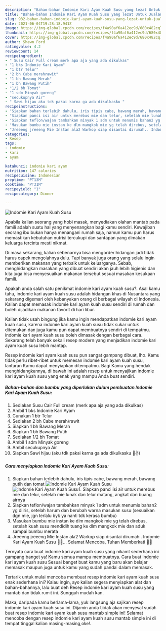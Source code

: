 ```yaml
---
description: "Bahan-bahan Indomie Kari Ayam Kuah Susu yang lezat Untuk Jualan"
title: "Bahan-bahan Indomie Kari Ayam Kuah Susu yang lezat Untuk Jualan"
slug: 932-bahan-bahan-indomie-kari-ayam-kuah-susu-yang-lezat-untuk-jualan
date: 2021-06-04T19:28:18.941Z
image: https://img-global.cpcdn.com/recipes/f4a90af6a412ec9d/680x482cq70/indomie-kari-ayam-kuah-susu-foto-resep-utama.jpg
thumbnail: https://img-global.cpcdn.com/recipes/f4a90af6a412ec9d/680x482cq70/indomie-kari-ayam-kuah-susu-foto-resep-utama.jpg
cover: https://img-global.cpcdn.com/recipes/f4a90af6a412ec9d/680x482cq70/indomie-kari-ayam-kuah-susu-foto-resep-utama.jpg
author: Shawn Ford
ratingvalue: 4.2
reviewcount: 14
recipeingredient:
- " Susu Cair Full cream merk apa aja yang ada dikulkas"
- "1 bks Indomie Kari Ayam"
- "1 btr Telur"
- "2 bh Cabe merahrawit"
- "1 bh Bawang Merah"
- "1 bh Bawang Putih"
- "1/2 bh Tomat"
- "1 sdm Minyak goreng"
- "secukupnya Air"
- " Sawi hijau aku tdk pakai karna ga ada dikulkasku "
recipeinstructions:
- "Siapkan bahan terlebih dahulu, iris tipis cabe, bawang merah, bawang putih dan tomat"
- "Siapkan panci isi air untuk merebus mie dan telur, setelah mie lunak dan telur matang, angkat dan buang airnya"
- "Siapkan teflon/wajan tambahkan minyak 1 sdm untuk menumis bahan2 yg diiris, setelah harum dan berubah warna masukan susu (sesuaikan dgn mie, jgn terlalu byk ya nanti tdk kerasa bumbu)"
- "Masukan bumbu mie instan ke dlm mangkok mie yg telah direbus, setelah kuah susu mendidih tuang ke dlm mangkok mie dan aduk sampai bumbu merata"
- "Jreeeng jreeeng Mie Instan ala2 Warkop siap disantai dirumah.. Indomie Kari Ayam Kuah Susu 🍜🥛... Selamat Mencoba, Tuhan Memberkati 🙏😇"
categories:
- Resep
tags:
- indomie
- kari
- ayam

katakunci: indomie kari ayam 
nutrition: 147 calories
recipecuisine: Indonesian
preptime: "PT13M"
cooktime: "PT31M"
recipeyield: "1"
recipecategory: Dinner

---
```



![Indomie Kari Ayam Kuah Susu](https://img-global.cpcdn.com/recipes/f4a90af6a412ec9d/680x482cq70/indomie-kari-ayam-kuah-susu-foto-resep-utama.jpg)

Apabila kalian seorang yang hobi masak, menyediakan olahan mantab pada famili adalah suatu hal yang menyenangkan bagi kamu sendiri. Kewajiban seorang ibu bukan hanya menangani rumah saja, namun kamu pun harus memastikan kebutuhan nutrisi tercukupi dan santapan yang dimakan keluarga tercinta mesti nikmat.

Di masa  sekarang, kalian sebenarnya bisa mengorder hidangan jadi tidak harus capek mengolahnya dulu. Tapi banyak juga orang yang selalu ingin memberikan makanan yang terbaik untuk keluarganya. Sebab, menghidangkan masakan yang dibuat sendiri akan jauh lebih higienis dan kita juga bisa menyesuaikan makanan tersebut sesuai masakan kesukaan famili. 



Apakah anda salah satu penikmat indomie kari ayam kuah susu?. Asal kamu tahu, indomie kari ayam kuah susu adalah hidangan khas di Nusantara yang sekarang digemari oleh kebanyakan orang di berbagai wilayah di Indonesia. Kalian dapat memasak indomie kari ayam kuah susu sendiri di rumah dan boleh dijadikan makanan favorit di hari libur.

Kalian tidak usah bingung jika kamu ingin mendapatkan indomie kari ayam kuah susu, karena indomie kari ayam kuah susu tidak sukar untuk ditemukan dan juga kamu pun dapat membuatnya sendiri di tempatmu. indomie kari ayam kuah susu boleh dimasak dengan berbagai cara. Sekarang telah banyak sekali resep modern yang menjadikan indomie kari ayam kuah susu lebih mantap.

Resep indomie kari ayam kuah susu pun sangat gampang dibuat, lho. Kamu tidak perlu ribet-ribet untuk memesan indomie kari ayam kuah susu, lantaran Kamu dapat menyiapkan ditempatmu. Bagi Kamu yang hendak menghidangkannya, di bawah ini adalah resep untuk menyajikan indomie kari ayam kuah susu yang enak yang mampu Anda buat sendiri.

<!--inarticleads1-->

##### Bahan-bahan dan bumbu yang diperlukan dalam pembuatan Indomie Kari Ayam Kuah Susu:

1. Sediakan  Susu Cair Full cream (merk apa aja yang ada dikulkas)
1. Ambil 1 bks Indomie Kari Ayam
1. Gunakan 1 btr Telur
1. Sediakan 2 bh Cabe merah/rawit
1. Siapkan 1 bh Bawang Merah
1. Siapkan 1 bh Bawang Putih
1. Sediakan 1/2 bh Tomat
1. Ambil 1 sdm Minyak goreng
1. Ambil secukupnya Air
1. Siapkan  Sawi hijau (aku tdk pakai karna ga ada dikulkasku 🤭✌)




<!--inarticleads2-->

##### Cara menyiapkan Indomie Kari Ayam Kuah Susu:

1. Siapkan bahan terlebih dahulu, iris tipis cabe, bawang merah, bawang putih dan tomat
<img src="https://img-global.cpcdn.com/steps/456ab688b376668b/160x128cq70/indomie-kari-ayam-kuah-susu-langkah-memasak-1-foto.jpg" alt="Indomie Kari Ayam Kuah Susu"><img src="https://img-global.cpcdn.com/steps/e0e889ccd23f4bc4/160x128cq70/indomie-kari-ayam-kuah-susu-langkah-memasak-1-foto.jpg" alt="Indomie Kari Ayam Kuah Susu">1. Siapkan panci isi air untuk merebus mie dan telur, setelah mie lunak dan telur matang, angkat dan buang airnya
1. Siapkan teflon/wajan tambahkan minyak 1 sdm untuk menumis bahan2 yg diiris, setelah harum dan berubah warna masukan susu (sesuaikan dgn mie, jgn terlalu byk ya nanti tdk kerasa bumbu)
1. Masukan bumbu mie instan ke dlm mangkok mie yg telah direbus, setelah kuah susu mendidih tuang ke dlm mangkok mie dan aduk sampai bumbu merata
1. Jreeeng jreeeng Mie Instan ala2 Warkop siap disantai dirumah.. Indomie Kari Ayam Kuah Susu 🍜🥛... Selamat Mencoba, Tuhan Memberkati 🙏😇




Ternyata cara buat indomie kari ayam kuah susu yang nikamt sederhana ini gampang banget ya! Kamu semua mampu membuatnya. Cara buat indomie kari ayam kuah susu Sesuai banget buat kamu yang baru akan belajar memasak maupun juga untuk kamu yang sudah pandai dalam memasak.

Tertarik untuk mulai mencoba membuat resep indomie kari ayam kuah susu enak sederhana ini? Kalau ingin, ayo kalian segera menyiapkan alat dan bahan-bahannya, lalu buat deh Resep indomie kari ayam kuah susu yang mantab dan tidak rumit ini. Sungguh mudah kan. 

Maka, daripada kamu berlama-lama, yuk langsung aja sajikan resep indomie kari ayam kuah susu ini. Dijamin anda tiidak akan menyesal sudah buat resep indomie kari ayam kuah susu mantab simple ini! Selamat mencoba dengan resep indomie kari ayam kuah susu mantab simple ini di tempat tinggal kalian masing-masing,oke!.


